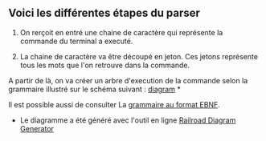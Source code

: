 ## Voici les différentes étapes du parser

1) On rerçoit en entré une chaine de caractère qui représente la commande du
terminal a executé. 

2) La chaine de caractère va être découpé en jeton. Ces jetons représente tous
les mots que l'on retrouve dans la commande.

A partir de là, on va créer un arbre d'execution de la commande selon la
grammaire illustré sur le schéma suivant : [diagram](diagram.xhtml) *

Il est possible aussi de consulter La [grammaire au format EBNF](grammar.txt).




* Le diagramme a été généré avec l'outil en ligne 
[Railroad Diagram Generator](https://www.bottlecaps.de/rr/ui)
